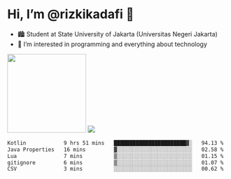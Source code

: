# Hi, I’m @rizkikadafi 👋
- 🏙 Student at State University of Jakarta (Universitas Negeri Jakarta)
- 👀 I’m interested in programming and everything about technology
<img height="180em" src="https://github-readme-stats.vercel.app/api?username=rizkikadafi&show_icons=true&hide_border=true&&count_private=true&include_all_commits=true" />
<img src="https://github-readme-stats.vercel.app/api/top-langs/?username=rizkikadafi&show_icons=true&hide_border=true&&count_private=true&include_all_commits=true" />

<!--START_SECTION:waka-->

```txt
Kotlin            9 hrs 51 mins   ███████████████████████▓░   94.13 %
Java Properties   16 mins         ▓░░░░░░░░░░░░░░░░░░░░░░░░   02.58 %
Lua               7 mins          ▒░░░░░░░░░░░░░░░░░░░░░░░░   01.15 %
gitignore         6 mins          ▒░░░░░░░░░░░░░░░░░░░░░░░░   01.07 %
CSV               3 mins          ░░░░░░░░░░░░░░░░░░░░░░░░░   00.62 %
```

<!--END_SECTION:waka-->

<!---
rizkikadafi/rizkikadafi is a ✨ special ✨ repository because its `README.md` (this file) appears on your GitHub profile.
You can click the Preview link to take a look at your changes.
--->
